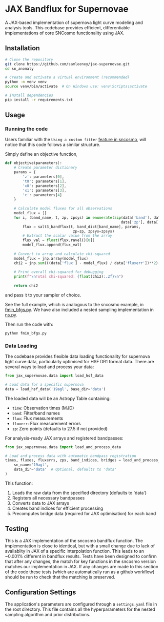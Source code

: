 # JAX Bandflux for Supernovae

A JAX-based implementation of supernova light curve modeling and analysis tools. This codebase provides efficient, differentiable implementations of core SNCosmo functionality using JAX.

## Installation

```bash
# Clone the repository
git clone https://github.com/samleeney/jax-supernovae.git
cd sn_anomaly

# Create and activate a virtual environment (recommended)
python -m venv venv
source venv/bin/activate  # On Windows use: venv\Scripts\activate

# Install dependencies
pip install -r requirements.txt
```

## Usage
### Running the code
Users familiar with the `Using a custom fitter` [feature in sncosmo](https://sncosmo.readthedocs.io/en/stable/examples/plot_custom_fitter.html), will notice that this code follows a similar structure.

Simply define an objective function,

```python
def objective(parameters):
    # Create parameter dictionary
    params = {
        'z': parameters[0],
        't0': parameters[1],
        'x0': parameters[2],
        'x1': parameters[3],
        'c': parameters[4]
    }
    
    # Calculate model fluxes for all observations
    model_flux = []
    for i, (band_name, t, zp, zpsys) in enumerate(zip(data['band'], data['time'], 
                                                     data['zp'], data['zpsys'])):
        flux = salt3_bandflux(t, band_dict[band_name], params, 
                               zp=zp, zpsys=zpsys)
        # Extract the scalar value from the array
        flux_val = float(flux.ravel()[0])
        model_flux.append(flux_val)
        
    # Convert to array and calculate chi-squared
    model_flux = jnp.array(model_flux)
    chi2 = jnp.sum(((data['flux'] - model_flux) / data['fluxerr'])**2)
    
    # Print overall chi-squared for debugging
    print(f"\nTotal chi-squared: {float(chi2):.2f}\n")
    
    return chi2

```

and pass it to your sampler of choice.

See the full example, which is analogous to the sncosmo example, in [fmin_bfgs.py](fmin_bfgs.py). We have also included a nested sampling implementation in [ns.py](ns.py).

Then run the code with:

```bash
python fmin_bfgs.py
```

### Data Loading

The codebase provides flexible data loading functionality for supernova light curve data, particularly optimised for HSF DR1 format data. There are several ways to load and process your data:

```python
from jax_supernovae.data import load_hsf_data

# Load data for a specific supernova
data = load_hsf_data('19agl', base_dir='data')
```

The loaded data will be an Astropy Table containing:
- `time`: Observation times (MJD)
- `band`: Filter/band names
- `flux`: Flux measurements
- `fluxerr`: Flux measurement errors
- `zp`: Zero points (defaults to 27.5 if not provided)

For analysis-ready JAX arrays and registered bandpasses:
```python
from jax_supernovae.data import load_and_process_data

# Load and process data with automatic bandpass registration
times, fluxes, fluxerrs, zps, band_indices, bridges = load_and_process_data(
    sn_name='19agl',
    data_dir='data'  # Optional, defaults to 'data'
)
```

This function:
1. Loads the raw data from the specified directory (defaults to 'data')
2. Registers all necessary bandpasses
3. Converts data to JAX arrays
4. Creates band indices for efficient processing
5. Precomputes bridge data (required for JAX optimisation) for each band

## Testing

This is a JAX implementation of the sncosmo bandflux function. The implementation is close to identical, but with a small change due to lack of availablity in JAX of a specific interpolation function. This leads to an ~0.001% different in bandflux results. Tests have been designed to confirm that after any changes, the match for key functions in the sncosmo version matches our implementation in JAX. If any changes are made to this section of the code these tests (which are automatically run as a github workflow) should be run to check that the matching is preserved. 

## Configuration Settings

The application's parameters are configured through a `settings.yaml` file in the root directory. This file contains all the hyperparameters for the nested sampling algorithm and prior distributions.

